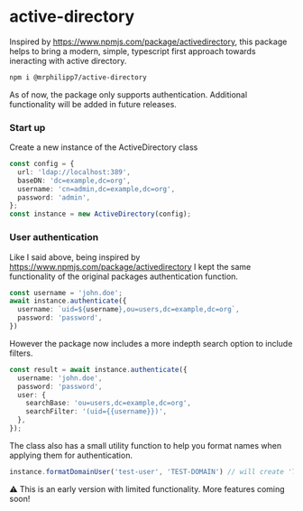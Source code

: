 # active-directory
Inspired by https://www.npmjs.com/package/activedirectory, this package helps to bring a modern, simple, typescript first approach towards ineracting with active directory.

```bash
npm i @mrphilipp7/active-directory
```

As of now, the package only supports authentication. Additional functionality will be added in future releases.

### Start up
Create a new instance of the ActiveDirectory class

```typescript
const config = {
  url: 'ldap://localhost:389',
  baseDN: 'dc=example,dc=org',
  username: 'cn=admin,dc=example,dc=org',
  password: 'admin',
};
const instance = new ActiveDirectory(config);
```

### User authentication
Like I said above, being inspired by https://www.npmjs.com/package/activedirectory I kept the same functionality of the original packages authentication function.
```typescript
const username = 'john.doe'; 
await instance.authenticate({
  username: `uid=${username},ou=users,dc=example,dc=org`,
  password: 'password',
})
```
However the package now includes a more indepth search option to include filters.
```typescript
const result = await instance.authenticate({
  username: 'john.doe',
  password: 'password',
  user: {
    searchBase: 'ou=users,dc=example,dc=org',
    searchFilter: '(uid={{username}})',
  },
});
```
The class also has a small utility function to help you format names when applying them for authentication.
```typescript
instance.formatDomainUser('test-user', 'TEST-DOMAIN') // will create 'TEST-DOMAIN\\test-user' 
```

⚠️ This is an early version with limited functionality. 
More features coming soon!
